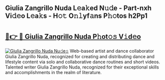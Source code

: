 ## Giulia Zangrillo Nuda L𝚎a𝚔ed N𝚞𝚍e - Part-nxh Vi𝚍𝚎o L𝚎a𝚔s - H𝚘𝚝 O𝚗𝚕yf𝚊ns P𝚑𝚘tos h2Pp1

# <h2><a href="http://kf1qg72.oniu.top/?m=Giulia+Zangrillo+Nuda">🔗👉 🔴 Giulia Zangrillo Nuda P𝚑ot𝚘𝚜 V𝚒d𝚎o</a></h2>

[![Giulia Zangrillo Nuda Nu𝚍e𝚜](https://i.imgur.com/0qMVB7G.gif)](http://kf1qg72.oniu.top/?m=Giulia+Zangrillo+Nuda)
Web-based artist and dance collaborator Giulia Zangrillo Nuda, recognized for creating and distributing dance and lifestyle content via solo and collaborative dance routines and short videos. Talented writer Giulia Zangrillo Nuda, recognized for their exceptional skills and accomplishments in the realm of literature.  
